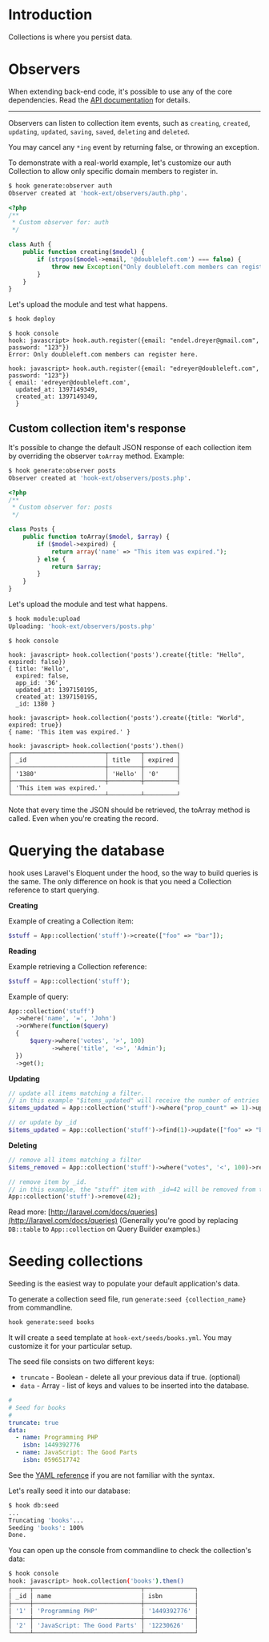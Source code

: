 # Introduction

Collections is where you persist data.

# Observers

When extending back-end code, it's possible to use any of the core dependencies.
Read the [API documentation](http://doubleleft.github.io/hook/) for details.

***

Observers can listen to collection item events, such as `creating`, `created`,
`updating`, `updated`, `saving`, `saved`, `deleting` and `deleted`.

You may cancel any `*ing` event by returning false, or throwing an exception.

To demonstrate with a real-world example, let's customize our auth Collection to
allow only specific domain members to register in.

```bash
$ hook generate:observer auth
Observer created at 'hook-ext/observers/auth.php'.
```

```php
<?php
/**
 * Custom observer for: auth
 */

class Auth {
	public function creating($model) {
		if (strpos($model->email, '@doubleleft.com') === false) {
			throw new Exception("Only doubleleft.com members can register here.");
		}
	}
}
```

Let's upload the module and test what happens.

```bash
$ hook deploy
```

```
$ hook console
hook: javascript> hook.auth.register({email: "endel.dreyer@gmail.com", password: "123"})
Error: Only doubleleft.com members can register here.

hook: javascript> hook.auth.register({email: "edreyer@doubleleft.com", password: "123"})
{ email: 'edreyer@doubleleft.com',
  updated_at: 1397149349,
  created_at: 1397149349,
  }
```

Custom collection item's response
---

It's possible to change the default JSON response of each collection item by
overriding the observer `toArray` method. Example:

```bash
$ hook generate:observer posts
Observer created at 'hook-ext/observers/posts.php'.
```

```php
<?php
/**
 * Custom observer for: posts
 */

class Posts {
	public function toArray($model, $array) {
		if ($model->expired) {
			return array('name' => "This item was expired.");
		} else {
			return $array;
		}
	}
}
```

Let's upload the module and test what happens.

```bash
$ hook module:upload
Uploading: 'hook-ext/observers/posts.php'
```

```
$ hook console

hook: javascript> hook.collection('posts').create({title: "Hello", expired: false})
{ title: 'Hello',
  expired: false,
  app_id: '36',
  updated_at: 1397150195,
  created_at: 1397150195,
  _id: 1380 }

hook: javascript> hook.collection('posts').create({title: "World", expired: true})
{ name: 'This item was expired.' }

hook: javascript> hook.collection('posts').then()
┌──────────────────────────┬─────────┬─────────┐
│ _id                      │ title   │ expired │
├──────────────────────────┼─────────┼─────────┤
│ '1380'                   │ 'Hello' │ '0'     │
├──────────────────────────┼─────────┼─────────┤
│ 'This item was expired.'
└──────────────────────────┴─────────┴─────────┘
```

Note that every time the JSON should be retrieved, the toArray method is called.
Even when you're creating the record.

# Querying the database

hook uses Laravel's Eloquent under the hood, so the way to build queries is
the same. The only difference on hook is that you need a Collection reference
to start querying.

**Creating**

Example of creating a Collection item:

```php
$stuff = App::collection('stuff')->create(["foo" => "bar"]);
```

**Reading**

Example retrieving a Collection reference:

```php
$stuff = App::collection('stuff');
```

Example of query:

```php
App::collection('stuff')
  ->where('name', '=', 'John')
  ->orWhere(function($query)
  {
      $query->where('votes', '>', 100)
            ->where('title', '<>', 'Admin');
  })
  ->get();
```

**Updating**

```php
// update all items matching a filter.
// in this example "$items_updated" will receive the number of entries that has been updated.
$items_updated = App::collection('stuff')->where("prop_count" => 1)->update(["foo" => "bar"]);

// or update by _id
$items_updated = App::collection('stuff')->find(1)->update(["foo" => "bar"]);
```

**Deleting**

```php
// remove all items matching a filter
$items_removed = App::collection('stuff')->where("votes", '<', 100)->remove();

// remove item by _id.
// in this example, the "stuff" item with _id=42 will be removed from the database.
App::collection('stuff')->remove(42);
```

Read more: [http://laravel.com/docs/queries](http://laravel.com/docs/queries)
(Generally you're good by replacing `DB::table` to `App::collection` on Query
Builder examples.)

# Seeding collections

Seeding is the easiest way to populate your default application's data.

To generate a collection seed file, run `generate:seed {collection_name}` from
commandline.

```bash
hook generate:seed books
```

It will create a seed template at `hook-ext/seeds/books.yml`. You may
customize it for your particular setup.

The seed file consists on two different keys:
- `truncate` - Boolean - delete all your previous data if true. (optional)
- `data` - Array - list of keys and values to be inserted into the database.

```yaml
#
# Seed for books
#
truncate: true
data:
  - name: Programming PHP
    isbn: 1449392776
  - name: JavaScript: The Good Parts
    isbn: 0596517742
```

See the [YAML reference](http://www.yaml.org/start.html) if you are not familiar
with the syntax.

Let's really seed it into our database:

```bash
$ hook db:seed
...
Truncating 'books'...
Seeding 'books': 100%
Done.
```

You can open up the console from commandline to check the collection's data:

```bash
$ hook console
hook: javascript> hook.collection('books').then()
┌─────┬──────────────────────────────┬──────────────┐
│ _id │ name                         │ isbn         │
├─────┼──────────────────────────────┼──────────────┤
│ '1' │ 'Programming PHP'            │ '1449392776' │
├─────┼──────────────────────────────┼──────────────┤
│ '2' │ 'JavaScript: The Good Parts' │ '12230626'   │
└─────┴──────────────────────────────┴──────────────┘
```
